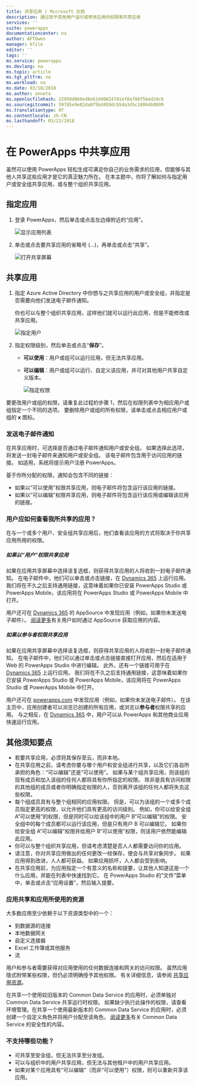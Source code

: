 ```yaml
---
title: 共享应用 | Microsoft 文档
description: 通过授予其他用户运行或修改应用的权限来共享应用
services: ''
suite: powerapps
documentationcenter: na
author: AFTOwen
manager: kfile
editor: ''
tags: ''
ms.service: powerapps
ms.devlang: na
ms.topic: article
ms.tgt_pltfrm: na
ms.workload: na
ms.date: 03/18/2018
ms.author: anneta
ms.openlocfilehash: 22950d866ed8e61dd0824701ef8af86f5bed2dc6
ms.sourcegitcommit: 59785e9e82da8f5bd459dcb5da3d5c18064b0899
ms.translationtype: HT
ms.contentlocale: zh-CN
ms.lasthandoff: 03/22/2018
---
```

# <a name="share-an-app-in-powerapps"></a>在 PowerApps 中共享应用
虽然可以使用 PowerApps 轻松生成可满足你自己的业务需求的应用，但能够与其他人共享这些应用才是它的真正魅力所在。 在本主题中，你将了解如何与指定用户或安全组共享应用，或与整个组织共享应用。

## <a name="specify-an-app"></a>指定应用
1. 登录 PowerApps，然后单击或点击左边缘附近的“应用”。

    ![显示应用列表](./media/share-app/file-apps.png)

1. 单击或点击要共享应用的省略号 (...)，再单击或点击“共享”。

    ![打开共享屏幕](./media/share-app/ellipsis-share.png)

## <a name="share-an-app"></a>共享应用
1. 指定 Azure Active Directory 中你想与之共享应用的用户或安全组，并指定是否需要向他们发送电子邮件通知。

    你也可以与整个组织共享应用，这样他们就可以运行此应用，但是不能修改或共享应用。

    ![指定用户](./media/share-app/share-list.png)

1. 指定权限级别，然后单击或点击“**保存**”。

    * **可以使用**：用户或组可以运行应用，但无法共享应用。
    * **可以编辑**：用户或组可以运行、自定义该应用，并可对其他用户共享自定义版本。

        ![指定权限](./media/share-app/edit-use.png)

要更改用户或组的权限，请重复此过程的步骤 1，然后在权限列表中为相应用户或组指定一个不同的选项。 要删除用户或组的所有权限，请单击或点击相应用户或组的 **x** 图标。

### <a name="send-email-notification"></a>发送电子邮件通知
在共享应用时，可选择是否通过电子邮件通知用户或安全组。 如果选择此选项，将发送一封电子邮件来通知用户或安全组。 该电子邮件包含用于访问应用的链接。 如适用，系统将提示用户注册 PowerApps。

基于你所分配的权限，通知会包含不同的链接：

- 如果以“可以使用”权限共享应用，则电子邮件将包含运行该应用的链接。
- 如果以“可以编辑”权限共享应用，则电子邮件将包含运行该应用或编辑该应用的链接。

### <a name="how-do-my-users-see-the-app-i-shared"></a>用户应如何查看我所共享的应用？
在与一个或多个用户、安全组共享应用后，他们查看该应用的方式将取决于你共享应用所用的权限。

##### <a name="if-you-shared-an-app-with-user-permission"></a>如果以“用户”权限共享应用
如果在应用共享屏幕中选择该复选框，则获得共享应用的人将收到一封电子邮件通知。 在电子邮件中，他们可以单击或点击链接，在 [Dynamics 365](http://home.dynamics.com) 上运行应用。 我们将在不久之后支持通用链接，这意味着如果你已安装 PowerApps Studio 或 PowerApps Mobile，该应用将在 PowerApps Studio 或 PowerApps Mobile 中打开。

用户还可在 [Dynamics 365](http://home.dynamics.com) 的 AppSource 中发现应用（例如，如果你未发送电子邮件）。 [阅读更多](../../user/app-source.md)有关用户如何通过 AppSource 获取应用的内容。

##### <a name="if-you-shared-an-app-with-contributor-permission"></a>如果以参与者权限共享应用
如果在应用共享屏幕中选择该复选框，则获得共享应用的人将收到一封电子邮件通知。 在电子邮件中，他们可以通过单击或点击链接直接打开应用，然后在适用于 Web 的 PowerApps Studio 中进行编辑。 此外，还有一个链接可用于在 [Dynamics 365](http://home.dynamics.com) 上运行应用。 我们将在不久之后支持通用链接，这意味着如果你已安装 PowerApps Studio 或 PowerApps Mobile，该应用将在 PowerApps Studio 或 PowerApps Mobile 中打开。

用户还可在 [powerapps.com](http://web.powerapps.com) 中发现应用（例如，如果你未发送电子邮件）。 在该主页中，应用创建者可以浏览已创建的所有应用，或浏览以**参与者**权限共享的应用。 与之相反，在 [Dynamics 365](http://home.dynamics.com) 中，用户可以从 PowerApps 和其他商业应用快速运行应用。

## <a name="other-things-to-know"></a>其他须知要点
* 若要共享应用，必须将其保存至云，而非本地。
* 在共享应用之前，请考虑你要与哪个用户和安全组进行共享，以及它们各自所承担的角色：“可以编辑”还是“可以使用”。 如果与某个组共享应用，则该组的现有成员和加入该组的任何人都将具有你所指定的权限。 除非是具有访问权限的其他组的成员或者你明确指定权限的人，否则离开该组的任何人都将失去这些权限。
* 每个组成员具有与整个组相同的应用权限。 但是，可以为该组的一个或多个成员指定更高的权限，以允许他们具有更高的访问级别。 例如，你可以给安全组 A“可以使用”的权限，但是同时可以给该组中的用户 B“可以编辑”的权限。 安全组中的每个成员都可以运行该应用，但是只有用户 B 可以编辑它。 如果你给安全组 A“可以编辑”权限并给用户 B“可以使用”权限，则该用户依然能编辑此应用。
* 你可以与整个组织共享应用，但请考虑清楚是否人人都需要访问你的应用。
* 请注意，你对共享应用做出的任何更改一经保存，便会与共享对象同步。 如果应用得到改进，人人都可获益。 如果应用损坏，人人都会受到影响。
* 在共享应用前，为应用指定一个有意义的名称和提要，让其他人知道这是一个什么应用，并能在列表中快速找到它。 在 PowerApps Studio 的“文件”菜单中，单击或点击“应用设置”，然后输入提要。

### <a name="app-sharing-and-the-resources-the-app-uses"></a>应用共享和应用所使用的资源
大多数应用至少依赖于以下资源类型中的一个：

* 到数据源的连接
* 本地数据网关
* 自定义连接器
* Excel 工作簿或其他服务
* 流

用户和参与者需要获得对应用使用的任何数据连接和网关的访问权限。 虽然应用隐式附带某些权限，但仍必须明确授予其他权限。 有关详细信息，请参阅 [共享应用资源](share-app-resources.md)。

在共享一个使用较旧版本的 Common Data Service 的应用时，必须单独对 Common Data Service 共享运行时权限。 如果缺少执行此操作的权限，请查看环境管理。在共享一个使用最新版本的 Common Data Service 的应用时，必须创建一个自定义角色并将用户分配至该角色。 [阅读更多](../../administrator/database-security.md)有关 Common Data Service 的安全性的内容。

### <a name="what-isnt-supported"></a>不支持哪些功能？
* 可共享至安全组，但无法共享至分发组。
* 可以与组织中的用户共享应用，但无法与其他租户中的用户共享应用。
* 如果对某个应用具有“可以编辑”（而非“可以使用”）权限，则可以重新共享该应用。
